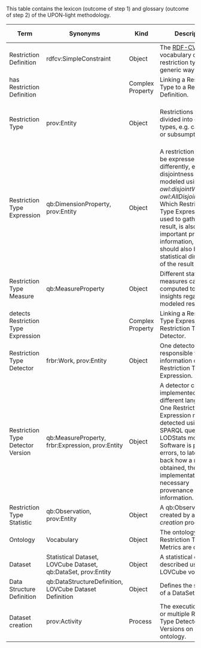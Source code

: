 This table contains the lexicon (outcome of step 1) and glossary (outcome of step 2) of the UPON-light methodology.

| Term                                     | Synonyms                         | Kind        | Description                        | Source                          | Suggested By | Updated by |
|------------------------------------------|----------------------------------|-------------|------------------------------------|---------------------------------|--------------|------------|
| Restriction Definition                   | rdfcv:SimpleConstraint           | Object      | The [RDF-CV](https://github.com/boschthomas/RDF-Constraints-Vocabulary) vocabulary defines restriction types in a generic way. | Hartmann [xx] | @slieber | @slieber |
| has Restriction Definition               |                                  | Complex Property | Linking a Restriction Type to a Restriction Definition. | | @slieber | @slieber |
| Restriction Type                         | prov:Entity | Object | Restrictions can be divided into different types, e.g. cardinality or subsumption. | LOVCube paper, related work by Hartmann [xx] | @slieber | @slieber | 
| Restriction Type Expression              | qb:DimensionProperty, prov:Entity | Object | A restriction type can be expressed differently, e.g. disjointness can be modeled using *owl:disjointWith* or *owl:AllDisjointClasses*. Which Restriction Type Expression was used to gather a result, is also important provenance information, thus it should also be a statistical dimension of the result dataset. | LOVCube paper | @slieber | @slieber |
| Restriction Type Measure                  | qb:MeasureProperty | Object | Different statistical measures can be computed to gather insights regarding modeled restrictions. | LOVCube paper | @slieber | @slieber |
| detects Restriction Type Expression      |                                  | Complex Property | Linking a Restriction Type Expression to a Restriction Type Detector. | | @slieber | @slieber |
| Restriction Type Detector                | frbr:Work, prov:Entity | Object | One detector is responsible to gather information of one Restriction Type Expression. | | @slieber | @slieber |
| Restriction Type Detector Version        | qb:MeasureProperty, frbr:Expression, prov:Entity | Object | A detector can be implemented using different languages. One Restriction Type Expression might be detected using SPARQL query, or a LODStats module. Software is prone to errors, to later trace back how a result was obtained, the used implementation is necessary provenance information. | | @slieber | @slieber |
| Restriction Type Statistic               | qb:Observation, prov:Entity | Object | A qb:Observation created by a *Dataset creation* process. | | @slieber | @slieber |
| Ontology | Vocabulary | Object | The ontology of which Restriction Type Metrics are created | | @slieber | @slieber |
| Dataset | Statistical Dataset, LOVCube Dataset, qb:DataSet, prov:Entity | Object | A statistical dataset described using the LOVCube vocabulary. | LOVCube paper | @slieber | @slieber |
| Data Structure Definition | qb:DataStructureDefinition, LOVCube Dataset Definition | Object | Defines the structure of a DataSet or slice. | Data Cube Spec | @slieber | @slieber |
| Dataset creation | prov:Activity | Process | The execution of one or multiple Restriction Type Detector Versions on an ontology. | | @slieber | @slieber |
